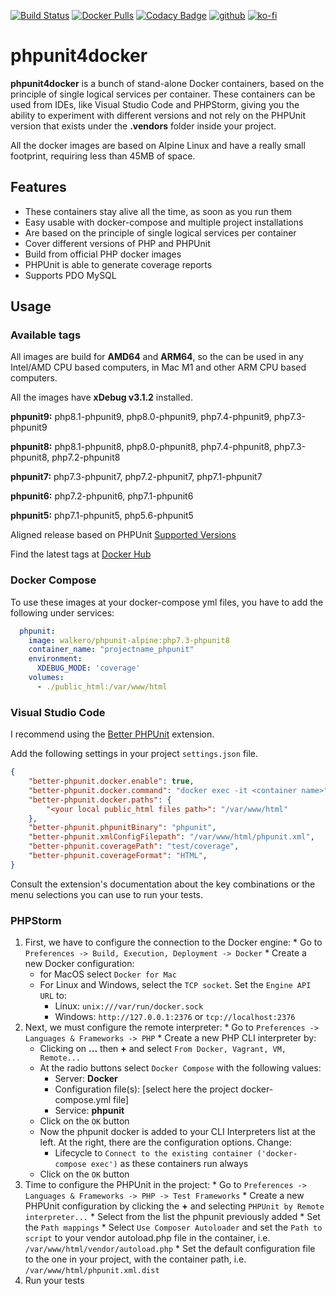 [![Build Status](https://drone-gh.intercube.gr/api/badges/walkero-gr/phpunit4docker/status.svg)](https://drone-gh.intercube.gr/walkero-gr/phpunit4docker)
[![Docker Pulls](https://img.shields.io/docker/pulls/walkero/phpunit-alpine?color=brightgreen)](https://hub.docker.com/r/walkero/phpunit-alpine)
[![Codacy Badge](https://app.codacy.com/project/badge/Grade/db9d7c92f8694ecda2f1cd314fd03969)](https://www.codacy.com/gh/walkero-gr/phpunit4docker/dashboard?utm_source=github.com&amp;utm_medium=referral&amp;utm_content=walkero-gr/phpunit4docker&amp;utm_campaign=Badge_Grade)
[![github](https://img.shields.io/badge/Repo%20on%20GitHub-100000?style=flat&logo=github&logoColor=white)](https://github.com/walkero-gr/phpunit4docker)
[![ko-fi](https://img.shields.io/badge/Buy%20me%20a%20Ko--fi-F16061?style=flat&logo=ko-fi&logoColor=white)](https://ko-fi.com/walkero)

# phpunit4docker
**phpunit4docker** is a bunch of stand-alone Docker containers, based on the principle of single logical services per container. These containers can be used from IDEs, like Visual Studio Code and PHPStorm, giving you the ability to experiment with different versions and not rely on the PHPUnit version that exists under the **.vendors** folder inside your project.

All the docker images are based on Alpine Linux and have a really small footprint, requiring less than 45MB of space.

## Features
  - These containers stay alive all the time, as soon as you run them
  - Easy usable with docker-compose and multiple project installations
  - Are based on the principle of single logical services per container
  - Cover different versions of PHP and PHPUnit
  - Build from official PHP docker images
  - PHPUnit is able to generate coverage reports
  - Supports PDO MySQL

## Usage
### Available tags

All images are build for **AMD64** and **ARM64**, so the can be used in any Intel/AMD CPU based computers, in Mac M1 and other ARM CPU based computers.

All the images have **xDebug v3.1.2** installed.

**phpunit9:** php8.1-phpunit9, php8.0-phpunit9, php7.4-phpunit9, php7.3-phpunit9

**phpunit8:** php8.1-phpunit8, php8.0-phpunit8, php7.4-phpunit8, php7.3-phpunit8, php7.2-phpunit8

**phpunit7:** php7.3-phpunit7, php7.2-phpunit7, php7.1-phpunit7

**phpunit6:** php7.2-phpunit6, php7.1-phpunit6

**phpunit5:** php7.1-phpunit5, php5.6-phpunit5

Aligned release based on PHPUnit [Supported Versions](https://phpunit.de/supported-versions.html)

Find the latest tags at [Docker Hub](https://hub.docker.com/r/walkero/phpunit-alpine/tags)

### Docker Compose
To use these images at your docker-compose yml files, you have to add the following under services:
```yaml
  phpunit:
    image: walkero/phpunit-alpine:php7.3-phpunit8
    container_name: "projectname_phpunit"
    environment:
      XDEBUG_MODE: 'coverage'
    volumes:
      - ./public_html:/var/www/html
```

### Visual Studio Code

I recommend using the [Better PHPUnit](https://github.com/calebporzio/better-phpunit) extension.

Add the following settings in your project `settings.json` file.

```json
{
    "better-phpunit.docker.enable": true,
    "better-phpunit.docker.command": "docker exec -it <container name>",
    "better-phpunit.docker.paths": {
        "<your local public_html files path>": "/var/www/html"
    },
    "better-phpunit.phpunitBinary": "phpunit",
    "better-phpunit.xmlConfigFilepath": "/var/www/html/phpunit.xml",
    "better-phpunit.coveragePath": "test/coverage",
    "better-phpunit.coverageFormat": "HTML",
}
```
Consult the extension's documentation about the key combinations or the menu selections you can use to run your tests.

### PHPStorm

  1. First, we have to configure the connection to the Docker engine:
    * Go to `Preferences -> Build, Execution, Deployment -> Docker`
    * Create a new Docker configuration:
      * for MacOS select `Docker for Mac`
      * For Linux and Windows, select the `TCP socket`. Set the `Engine API URL` to:
        * Linux: `unix:///var/run/docker.sock`
        * Windows: `http://127.0.0.1:2376` or `tcp://localhost:2376`
  1. Next, we must configure the remote interpreter:
    * Go to `Preferences -> Languages & Frameworks -> PHP`
    * Create a new PHP CLI interpreter by:
      * Clicking on **...** then **+** and select `From Docker, Vagrant, VM, Remote...`
      * At the radio buttons select `Docker Compose` with the following values:
        * Server: **Docker**
        * Configuration file(s): [select here the project docker-compose.yml file]
        * Service: **phpunit**
      * Click on the `OK` button
      * Now the phpunit docker is added to your CLI Interpreters list at the left. At the right, there are the configuration options. Change:
        * Lifecycle to `Connect to the existing container ('docker-compose exec')` as these containers run always
      * Click on the `OK` button
  1. Time to configure the PHPUnit in the project:
    * Go to `Preferences -> Languages & Frameworks -> PHP -> Test Frameworks`
    * Create a new PHPUnit configuration by clicking the **+** and selecting `PHPUnit by Remote interpreter...`
    * Select from the list the phpunit previously added
    * Set the `Path mappings`
    * Select `Use Composer Autoloader` and set the `Path to script` to your vendor autoload.php file in the container, i.e. `/var/www/html/vendor/autoload.php`
    * Set the default configuration file to the one in your project, with the container path, i.e. `/var/www/html/phpunit.xml.dist`
  1. Run your tests
